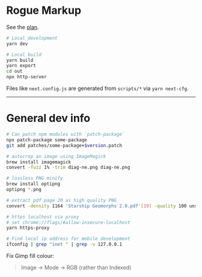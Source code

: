# Rogue Markup

See the [plan](docs/plan.md).

```sh
# Local development
yarn dev

# Local build
yarn build
yarn export
cd out
npx http-server
```

Files like `next.config.js` are generated from `scripts/*` via `yarn next-cfg`.


---

# General dev info

```sh
# Can patch npm modules with `patch-package`
npx patch-package some-package
git add patches/some-package+$version.patch
```

```sh
# autocrop an image using ImageMagick
brew install imagemagick
convert -fuzz 1% -trim diag-ne.png diag-ne.png

# lossless PNG minify
brew install optipng
optipng *.png

# extract pdf page 20 as high quality PNG
convert -density 1164 'Starship Geomorphs 2.0.pdf'[19] -quality 100 unsorted/output.png
```

```sh
# https localhost via proxy
# set chrome://flags/#allow-insecure-localhost
yarn https-proxy
```

```sh
# Find local ip address for mobile development
ifconfig | grep "inet " | grep -v 127.0.0.1
```

Fix Gimp fill colour:
> Image → Mode → RGB (rather than Indexed)
